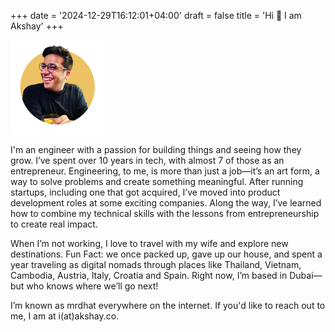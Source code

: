 +++
date = '2024-12-29T16:12:01+04:00'
draft = false
title = 'Hi 👋 I am Akshay'
+++

![](akshay.png)

I'm an engineer with a passion for building things and seeing how they grow. I’ve spent over 10 years in tech, with almost 7 of those as an entrepreneur. Engineering, to me, is more than just a job—it’s an art form, a way to solve problems and create something meaningful. After running startups, including one that got acquired, I’ve moved into product development roles at some exciting companies. Along the way, I’ve learned how to combine my technical skills with the lessons from entrepreneurship to create real impact.

When I’m not working, I love to travel with my wife and explore new destinations. Fun Fact: we once packed up, gave up our house, and spent a year traveling as digital nomads through places like Thailand, Vietnam, Cambodia, Austria, Italy, Croatia and Spain. Right now, I’m based in Dubai—but who knows where we’ll go next!

I’m known as mrdhat everywhere on the internet. If you'd like to reach out to me, I am at i(at)akshay.co.
